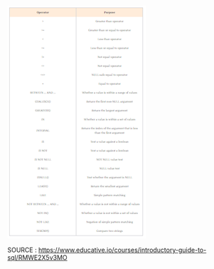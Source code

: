 ![](https://github.com/AlexandrosPanag/My_SQL_Projects/blob/main/Operators%20in%20SQL/Operators.png)


SOURCE : https://www.educative.io/courses/introductory-guide-to-sql/RMWE2X5v3MO

